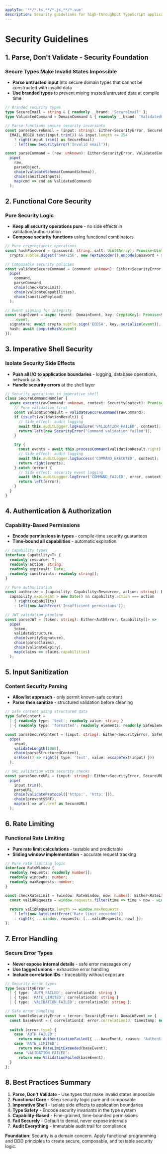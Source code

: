 ```yaml
---
applyTo: '**/*.ts,**/*.js,**/*.vue'
description: Security guidelines for high-throughput TypeScript applications using DDD, Event Sourcing, and CQRS
---
```


# Security Guidelines

## 1. Parse, Don't Validate - Security Foundation

### Secure Types Make Invalid States Impossible
- **Parse untrusted input** into secure domain types that cannot be constructed with invalid data
- **Use branded types** to prevent mixing trusted/untrusted data at compile time

```typescript
// Branded security types
type SecureEmail = string & { readonly __brand: 'SecureEmail' };
type ValidatedCommand = DomainCommand & { readonly __brand: 'ValidatedCommand' };

// Parse functions ensure security invariants
const parseSecureEmail = (input: string): Either<SecurityError, SecureEmail> =>
  EMAIL_REGEX.test(input.trim()) && input.length <= 254
    ? right(input.trim() as SecureEmail)
    : left(new SecurityError('Invalid email'));

const parseCommand = (raw: unknown): Either<SecurityError, ValidatedCommand> =>
  pipe(
    raw,
    parseObject,
    chain(validateSchema(CommandSchema)),
    chain(sanitizeInputs),
    map(cmd => cmd as ValidatedCommand)
  );
```

## 2. Functional Core Security

### Pure Security Logic
- **Keep all security operations pure** - no side effects in validation/authorization
- **Compose security functions** using functional combinators

```typescript
// Pure cryptographic operations
const hashPassword = (password: string, salt: Uint8Array): Promise<Uint8Array> =>
  crypto.subtle.digest('SHA-256', new TextEncoder().encode(password + salt));

// Composable security policies
const validateSecureCommand = (command: unknown): Either<SecurityError[], ValidatedCommand> =>
  pipe(
    command,
    parseCommand,
    chain(checkRateLimit),
    chain(validateCapabilities),
    chain(sanitizePayload)
  );

// Event signing for integrity
const signEvent = async (event: DomainEvent, key: CryptoKey): Promise<SignedEvent> => ({
  ...event,
  signature: await crypto.subtle.sign('ECDSA', key, serialize(event)),
  hash: await computeHash(event)
});
```

## 3. Imperative Shell Security

### Isolate Security Side Effects
- **Push all I/O to application boundaries** - logging, database operations, network calls
- **Handle security errors** at the shell layer

```typescript
// Security operations in imperative shell
class SecureCommandHandler {
  async execute(rawCommand: unknown, context: SecurityContext): Promise<Either<Error, DomainEvent[]>> {
    // Pure validation first
    const validationResult = validateSecureCommand(rawCommand);
    if (isLeft(validationResult)) {
      // Side effect: audit logging
      await this.auditLogger.logFailure('VALIDATION_FAILED', context);
      return left(new SecurityError('Command validation failed'));
    }

    try {
      const events = await this.processCommand(validationResult.right);
      // Side effect: audit logging
      await this.auditLogger.logSuccess('COMMAND_EXECUTED', context);
      return right(events);
    } catch (error) {
      // Side effect: security event logging
      await this.auditLogger.logError('COMMAND_FAILED', error, context);
      return left(error);
    }
  }
}
```

## 4. Authentication & Authorization

### Capability-Based Permissions
- **Encode permissions in types** - compile-time security guarantees
- **Time-bound all capabilities** - automatic expiration

```typescript
// Capability types
interface Capability<T> {
  readonly resource: T;
  readonly action: string;
  readonly expiresAt: Date;
  readonly constraints: readonly string[];
}

// Pure authorization
const authorize = (capability: Capability<Resource>, action: string): Either<AuthError, Capability<Resource>> =>
  capability.expiresAt > new Date() && capability.action === action
    ? right(capability)
    : left(new AuthError('Insufficient permissions'));

// JWT validation pipeline
const parseJWT = (token: string): Either<AuthError, Capability[]> =>
  pipe(
    token,
    validateStructure,
    chain(verifySignature),
    chain(parseClaims),
    chain(validateExpiry),
    map(claims => claims.capabilities)
  );
```

## 5. Input Sanitization

### Content Security Parsing
- **Allowlist approach** - only permit known-safe content
- **Parse then sanitize** - structured validation before cleaning

```typescript
// Safe content using structured data
type SafeContent = 
  | { readonly type: 'text'; readonly value: string }
  | { readonly type: 'formatted'; readonly elements: readonly SafeElement[] };

const parseSecureContent = (input: string): Either<SecurityError, SafeContent> =>
  pipe(
    input,
    validateLength(1000),
    chain(parseStructuredContent),
    orElse(() => right({ type: 'text', value: escapeText(input) }))
  );

// URL validation with security checks
const parseSecureURL = (input: string): Either<SecurityError, SecureURL> =>
  pipe(
    input.trim(),
    parseURL,
    chain(validateProtocol(['https:', 'http:'])),
    chain(preventSSRF),
    map(url => url.href as SecureURL)
  );
```

## 6. Rate Limiting

### Functional Rate Limiting
- **Pure rate limit calculations** - testable and predictable
- **Sliding window implementation** - accurate request tracking

```typescript
// Pure rate limiting logic
interface RateWindow {
  readonly requests: readonly number[];
  readonly windowMs: number;
  readonly maxRequests: number;
}

const checkRateLimit = (window: RateWindow, now: number): Either<RateLimitError, RateWindow> => {
  const validRequests = window.requests.filter(time => time > now - window.windowMs);
  
  return validRequests.length >= window.maxRequests
    ? left(new RateLimitError('Rate limit exceeded'))
    : right({ ...window, requests: [...validRequests, now] });
};
```

## 7. Error Handling

### Secure Error Types
- **Never expose internal details** - safe error messages only
- **Use tagged unions** - exhaustive error handling
- **Include correlation IDs** - traceability without exposure

```typescript
// Security error types
type SecurityError = 
  | { type: 'AUTH_FAILED'; correlationId: string }
  | { type: 'RATE_LIMITED'; correlationId: string }
  | { type: 'VALIDATION_FAILED'; correlationId: string };

// Safe error handling
const handleSecurityError = (error: SecurityError): DomainEvent => {
  const baseEvent = { correlationId: error.correlationId, timestamp: new Date() };
  
  switch (error.type) {
    case 'AUTH_FAILED':
      return new AuthenticationFailed({ ...baseEvent, reason: 'Authentication failed' });
    case 'RATE_LIMITED':
      return new RateLimitExceeded(baseEvent);
    case 'VALIDATION_FAILED':
      return new ValidationFailed(baseEvent);
  }
};
```

## 8. Best Practices Summary

1. **Parse, Don't Validate** - Use types that make invalid states impossible
2. **Functional Core** - Keep security logic pure and composable  
3. **Imperative Shell** - Isolate side effects to application boundaries
4. **Type Safety** - Encode security invariants in the type system
5. **Capability-Based** - Fine-grained, time-bounded permissions
6. **Fail Securely** - Default to denial, never expose internals
7. **Audit Everything** - Immutable audit trail for compliance

**Foundation**: Security is a domain concern. Apply functional programming and DDD principles to create secure, composable, and testable security logic.